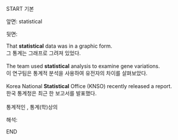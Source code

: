 START
기본

앞면:
statistical


뒷면:
<div>That <strong>statistical</strong> data was in a graphic form. <br></div><div><div><div>그 통계는 그래프로 그려져 있었다.</div></div></div><br><div><div>The team used <strong>statistical</strong> analysis to examine gene variations. </div><div><div>이 연구팀은 통계적 분석을 사용하여 유전자의 차이를 살펴보았다.</div></div></div><br><div>Korea National <strong>Statistical</strong> Office (KNSO) recently released a report. </div><div><div>한국 통계청은 최근 한 보고서를 발표했다.</div></div><br>통계적인 , 통계(학)상의<br>


해석:

END
